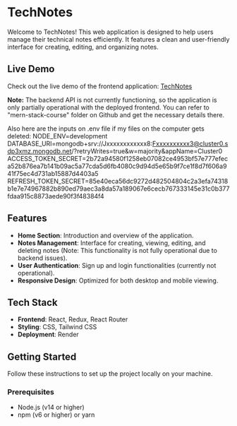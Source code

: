 # TechNotes

Welcome to TechNotes! This web application is designed to help users manage their technical notes efficiently. It features a clean and user-friendly interface for creating, editing, and organizing notes.

## Live Demo

Check out the live demo of the frontend application: [TechNotes](https://technotes-xkir.onrender.com)

**Note:** The backend API is not currently functioning, so the application is only partially operational with the deployed frontend. You can refer to "mern-stack-course" folder on Github and get the necessary details there.

Also here are the inputs on .env file if my files on the computer gets deleted:
NODE_ENV=development
DATABASE_URI=mongodb+srv://Jxxxxxxxxxxxx8:Fxxxxxxxxxx3@cluster0.sdp3xmz.mongodb.net/?retryWrites=true&w=majority&appName=Cluster0
ACCESS_TOKEN_SECRET=2b72a94580f1258eb07082ce4953bf57e777efeca52b876ea7b141b09ac5a77cda5d6fb4080c9d94d5e65b9f7ce1f8d7f606a941f75ec4d731ab15887d4403a5
REFRESH_TOKEN_SECRET=85e40eca56dc9272d482504804c2a3efa74318b1e7e74967882b890ed79aec3a8da57a189067e6cecb767333145e31c0b377fdaa915c8873aede90f3f48384f4

## Features

- **Home Section**: Introduction and overview of the application.
- **Notes Management**: Interface for creating, viewing, editing, and deleting notes (Note: This functionality is not fully operational due to backend issues).
- **User Authentication**: Sign up and login functionalities (currently not operational).
- **Responsive Design**: Optimized for both desktop and mobile viewing.

## Tech Stack

- **Frontend**: React, Redux, React Router
- **Styling**: CSS, Tailwind CSS
- **Deployment**: Render

## Getting Started

Follow these instructions to set up the project locally on your machine.

### Prerequisites

- Node.js (v14 or higher)
- npm (v6 or higher) or yarn
